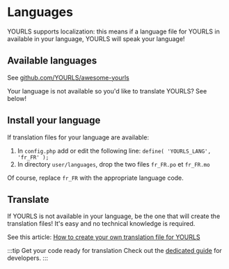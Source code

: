 # Languages

YOURLS supports localization: this means if a language file for YOURLS in available in your language, YOURLS will speak your language!

## Available languages

See [github.com/YOURLS/awesome-yourls](https://github.com/YOURLS/awesome-yourls)

Your language is not available so you'd like to translate YOURLS? See below!

## Install your language

If translation files for your language are available:

1. In `config.php` add or edit the following line: `define( 'YOURLS_LANG', 'fr_FR' );`
1. In directory `user/languages`, drop the two files `fr_FR.po` et `fr_FR.mo`

Of course, replace `fr_FR` with the appropriate language code.

## Translate

If YOURLS is not available in your language, be the one that will create the translation files! It's easy and no technical knowledge is required.

See this article: [How to create your own translation file for YOURLS](https://blog.yourls.org/2013/02/workshop-how-to-create-your-own-translation-file-for-yourls/)

:::tip Get your code ready for translation
Check out the [dedicated guide](/docs/development/i18n) for developers.
:::
